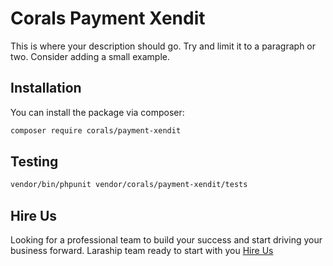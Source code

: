 # Corals Payment Xendit

This is where your description should go. Try and limit it to a paragraph or two. Consider adding a small example.

## Installation

You can install the package via composer:

```bash
composer require corals/payment-xendit
```

## Testing

```bash
vendor/bin/phpunit vendor/corals/payment-xendit/tests 
```
## Hire Us
Looking for a professional team to build your success and start driving your business forward.
Laraship team ready to start with you [Hire Us](https://www.laraship.com/contact)
